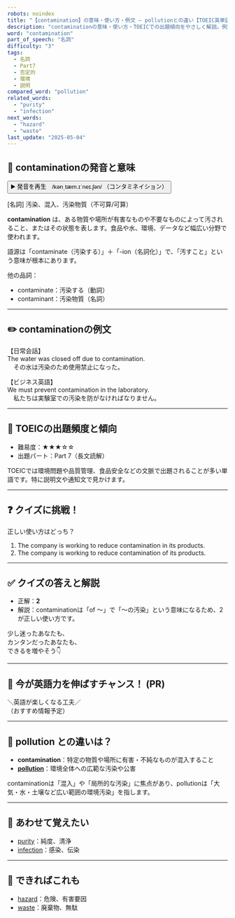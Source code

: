 ```yaml
---
robots: noindex
title: "【contamination】の意味・使い方・例文 ― pollutionとの違い【TOEIC英単語】"
description: "contaminationの意味・使い方・TOEICでの出題傾向をやさしく解説。例文・クイズ付きでpollutionとの違いもわかりやすく学べます。"
word: "contamination"
part_of_speech: "名詞"
difficulty: "3"
tags:
  - 名詞
  - Part7
  - 否定的
  - 環境
  - 説明
compared_word: "pollution"
related_words:
  - "purity"
  - "infection"
next_words:
  - "hazard"
  - "waste"
last_update: "2025-05-04"
---
```


## 🔰 contaminationの発音と意味

<button class="play-audio" onclick="playTTS('contamination')">
  <span class="play-audio-main">
    ▶️ 発音を再生　/kənˌtæm.ɪˈneɪ.ʃən/
  </span>
  <span class="play-audio-sub">
    （コンタミネイション）
  </span>
</button>

[名詞] 汚染、混入、汚染物質（不可算/可算）

**contamination** は、ある物質や場所が有害なものや不要なものによって汚されること、またはその状態を表します。食品や水、環境、データなど幅広い分野で使われます。

語源は「contaminate（汚染する）」＋「-ion（名詞化）」で、「汚すこと」という意味が根本にあります。

他の品詞：  
- contaminate：汚染する（動詞）
- contaminant：汚染物質（名詞）

---

## ✏️ contaminationの例文

【日常会話】  
The water was closed off due to contamination.  
　その水は汚染のため使用禁止になった。

【ビジネス英語】  
We must prevent contamination in the laboratory.  
　私たちは実験室での汚染を防がなければなりません。

---

## 🎯 TOEICの出題頻度と傾向

- 難易度：★★★☆☆
- 出題パート：Part 7（長文読解）

TOEICでは環境問題や品質管理、食品安全などの文脈で出題されることが多い単語です。特に説明文や通知文で見かけます。

---

## ❓ クイズに挑戦！

正しい使い方はどっち？

1. The company is working to reduce contamination in its products.  
2. The company is working to reduce contamination of its products.

---

## ✅ クイズの答えと解説

- 正解：**2**
- 解説：contaminationは「of ～」で「～の汚染」という意味になるため、2が正しい使い方です。

少し迷ったあなたも、  
カンタンだったあなたも、  
できるを増やそう👇️

---

## 🚀 今が英語力を伸ばすチャンス！ (PR)

<div class="info-center">
＼英語が楽しくなる工夫／<br>  
（おすすめ情報予定）
</div>

---

## 🤔  pollution との違いは？

- **contamination**：特定の物質や場所に有害・不純なものが混入すること
- **[pollution](/word/pollution)**：環境全体への広範な汚染や公害

contaminationは「混入」や「局所的な汚染」に焦点があり、pollutionは「大気・水・土壌など広い範囲の環境汚染」を指します。

---

## 🧩 あわせて覚えたい

- [purity](/word/purity)：純度、清浄
- [infection](/word/infection)：感染、伝染

---

## 📖 できればこれも

- [hazard](/word/hazard)：危険、有害要因
- [waste](/word/waste)：廃棄物、無駄

<!-- cvid: aid24_bid25 -->
